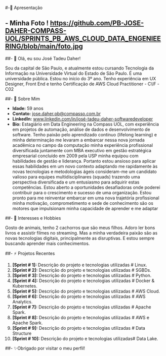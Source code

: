 #-🌱 Apresentação

## - Minha Foto ! https://github.com/PB-JOSE-DAHER-COMPASS-UOL/SPRINTS_PB_AWS_CLOUD_DATA_ENGENIEERING/blob/main/foto.jpg

##- 👋 Olá, eu sou José Tadeu Daher!

Sou da capital de São Paulo, e atualmente estou cursando Tecnologia da Informação na Universidade Virtual do Estado de São Paulo. É uma universidade pública. Estou no início do 3º ano. Tenho experiência em UX Designer, Front End e tenho Certificação de AWS Cloud Practitioner - C\lF -C02

##- 👀 Sobre Mim

- **Idade:** 59 anos
- **Contato:** jose.daher.pb@compasso.com.br
- **LinkedIn:** www.linkedin.com/in/josé-tadeu-daher-softwaredeveloper
- **Bio:** Estagiário em Data Engineering na Compass UOL, com experiência em projetos de automação, análise de dados e desenvolvimento de software.
Tenho paixão pelo aprendizado contínuo (lifelong learning) e minha determinação me levaram a embarcar nessa nova jornada acadêmica no campo da computação minha experiência profissional diversificada juntamente com MBA executivo em gestão estratégica empresarial concluído em 2009 pela USP minha equipou com habilidades de gestão e liderança. Portanto estou ansioso para aplicar essas habilidades em um novo contexto adaptando me rapidamente às novas tecnologias e metodologias ágeis consideram-me um candidato valioso para equipes multidisciplinares (squads) trazendo uma perspectiva diversificada e um entusiasmo para adquirir estas competências. Estou aberto a oportunidades desafiadoras onde poderei contribuir para o crescimento e sucesso de uma organização. Estou pronto para me reinventar embarcar em uma nova trajetória profissional minha motivação, comprometimento   e sede de conhecimento são os motores que impulsionam minha capacidade de aprender e me adaptar 


##- 💞️ Interesses e Hobbies

Gosto de animais, tenho 2 cachorros que são meus filhos. Adoro ler bons livros e assistir filmes no streaming. Mas a minha verdadeira paixão são as novas tecnologias digitais, principalmente as disruptivas. E estou sempre buscando aprender mais conhecimentos.

##- ⚡ Projetos Recentes

1.  **[Sprint # 1]:** Descrição do projeto e tecnologias utilizadas # Linux.
2.  **[Sprint # 2]:** Descrição do projeto e tecnologias utilizadas # SGBDs.
3.  **[Sprint # 3]:** Descrição do projeto e tecnologias utilizadas # Python.
4.  **[Sprint # 4]:** Descrição do projeto e tecnologias utilizadas # Docker & Kubernetes.
5.  **[Sprint # 5]:** Descrição do projeto e tecnologias utilizadas # AWS Cloud.
6.  **[Sprint # 6]:** Descrição do projeto e tecnologias utilizadas # AWS Analytics.
7.  **[Sprint # 7]:** Descrição do projeto e tecnologias utilizadas # Apache Spark.
8.  **[Sprint # 8]:** Descrição do projeto e tecnologias utilizadas # AWS e Apache Spark.
9.  **[Sprint # 9]:** Descrição do projeto e tecnologias utilizadas # Data Structure
10. **[Sprint # 10]:** Descrição do projeto e tecnologias utilizadas# Data Lake.

##- ✨Obrigado por visitar o meu perfil!
